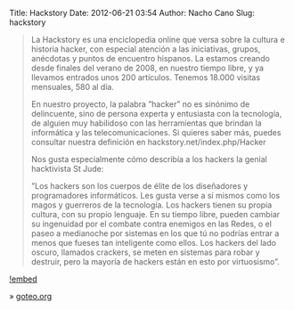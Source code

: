 Title: Hackstory
Date: 2012-06-21 03:54
Author: Nacho Cano
Slug: hackstory

> La Hackstory es una enciclopedia online que versa sobre la cultura e
> historia hacker, con especial atención a las iniciativas, grupos,
> anécdotas y puntos de encuentro hispanos. La estamos creando desde
> finales del verano de 2008, en nuestro tiempo libre, y ya llevamos
> entrados unos 200 artículos. Tenemos 18.000 visitas mensuales, 580 al
> día.
>
> En nuestro proyecto, la palabra ”hacker” no es sinónimo de
> delincuente, sino de persona experta y entusiasta con la tecnología,
> de alguien muy habilidoso con las herramientas que brindan la
> informática y las telecomunicaciones. Si quieres saber más, puedes
> consultar nuestra definición en hackstory.net/index.php/Hacker
>
> Nos gusta especialmente cómo describía a los hackers la genial
> hacktivista St Jude:
>
> ”Los hackers son los cuerpos de élite de los diseñadores y
> programadores informáticos. Les gusta verse a sí mismos como los magos
> y guerreros de la tecnología. Los hackers tienen su propia cultura,
> con su propio lenguaje. En su tiempo libre, pueden cambiar su
> ingenuidad por el combate contra enemigos en las Redes, o el paseo a
> medianoche por sistemas en los que tú no podrías entrar a menos que
> fueses tan inteligente como ellos. Los hackers del lado oscuro,
> llamados crackers, se meten en sistemas para robar y destruir, pero la
> mayoría de hackers están en esto por virtuosismo”.

[!embed](https://www.youtube.com/watch?v=WgbpQ-iHmAI)

» [goteo.org][]

  [goteo.org]: http://www.goteo.org/project/hackstory
    "Hackstory"
